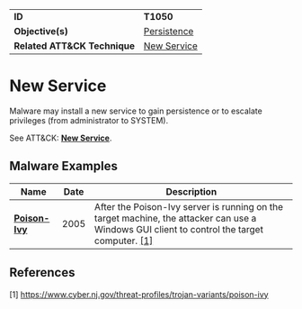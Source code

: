 |||
|---------|------------------------|
|**ID**|**T1050**|
|**Objective(s)**| [Persistence](../persistence)|
|**Related ATT&CK Technique**|[New Service](https://attack.mitre.org/techniques/T1050)|


New Service
===========
Malware may install a new service to gain persistence or to escalate privileges (from administrator to SYSTEM). 

See ATT&CK: [**New Service**](https://attack.mitre.org/techniques/T1050).

Malware Examples
----------------
|Name|Date|Description|
|-----------------------------|--------|-----------------------------|
|[**Poison-Ivy**](../xample-malware/poison-ivy.md)|2005|After the Poison-Ivy server is running on the target machine, the attacker can use a Windows GUI client to control the target computer. [[1]](#1)|

References
----------
<a name="1">[1]</a> https://www.cyber.nj.gov/threat-profiles/trojan-variants/poison-ivy
